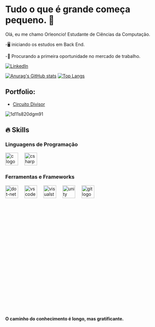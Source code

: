 <!--Titulo-->
<h1>Tudo o que é grande começa pequeno. 📖</h1>

<!--Apresentação-->
<p>
  Olá, eu me chamo Orleoncio! Estudante de Ciências da Computação.

  -🖥️ iniciando os estudos em Back End.

  -📃 Procurando a primeira oportunidade no mercado de trabalho.
</p>

<!--Rede Social-->
[![LinkedIn](https://img.shields.io/badge/LinkedIn-0077B5?style=for-the-badge&logo=linkedin&logoColor=white)](https://www.linkedin.com/in/orleoncio/)

<!--GitHubStats-->
[![Anurag's GitHub stats](https://github-readme-stats.vercel.app/api?username=orleoncio&show_icons=true&theme=algolia)](https://github.com/orleoncio/orleoncio/edit/main/README.md)
[![Top Langs](https://github-readme-stats.vercel.app/api/top-langs/?username=orleoncio&show_icons=true&theme=algolia&layout=compact&hide=css,html)](https://github.com/anuraghazra/github-readme-stats)

<!--Portfolio-->
## Portfolio:
<!--- [Xadrez]()-->
- [Circuito Divisor](https://github.com/orleoncio/circuito-divisor)

<!--Gif-->
![1d11s820dgm91](https://github.com/user-attachments/assets/a0103c00-173a-4c35-b602-f3188c2c200a)

<!--Skills-->
<h2>🔥 Skills</h2>
<div style="flex-basis: 48%;">
    <h3>Linguagens de Programação</h3>
    <img src="https://cdn.jsdelivr.net/gh/devicons/devicon/icons/c/c-original.svg" height="40" alt="c logo"  />
    <img width="12" />
    <img src="https://cdn.jsdelivr.net/gh/devicons/devicon/icons/csharp/csharp-original.svg" height="40" alt="csharp logo"  />
    <img width="12" />
</div>

<div style="flex-basis: 48%;">
    <h3>Ferramentas e Frameworks</h3>
    <img src="https://cdn.jsdelivr.net/gh/devicons/devicon/icons/dot-net/dot-net-original.svg" height="40" alt="dot-net logo"  />
    <img width="12" />
    <img src="https://cdn.jsdelivr.net/gh/devicons/devicon/icons/vscode/vscode-original.svg" height="40" alt="vscode logo"  />
    <img width="12" />
    <img src="https://cdn.jsdelivr.net/gh/devicons/devicon/icons/visualstudio/visualstudio-plain.svg" height="40" alt="visualstudio logo"  />
    <img width="12" />
    <img src="https://cdn.jsdelivr.net/gh/devicons/devicon/icons/unity/unity-original.svg" height="40" alt="unity logo"  />
    <img width="12" />
    <img src="https://cdn.jsdelivr.net/gh/devicons/devicon/icons/git/git-original.svg" height="40" alt="git logo"  />
</div>
<br>
<br>
<br>
<br>
<p style="margin-top:300px"><strong>O caminho do conhecimento é longo, mas gratificante.</strong></p>
